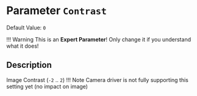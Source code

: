 # Parameter `Contrast`
Default Value: `0`

!!! Warning
    This is an **Expert Parameter**! Only change it if you understand what it does!

## Description
Image Contrast (`-2` .. `2`)
!!! Note
    Camera driver is not fully supporting this setting yet (no impact on image) 

